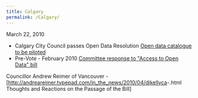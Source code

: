 ```yaml
---
title: Calgary
permalink: /Calgary/
---
```


March 22, 2010

-   Calgary City Council passes Open Data Resolution [Open data catalogue to be piloted](http://www.calgarycitynews.com/2010/03/open-data-catalogue-to-be-piloted.html)
-   Pre-Vote - February 2010 [Committee response to "Access to Open Data" bill](http://publicaccess.calgary.ca/lldm01/livelink.exe?func=ccpa.general&msgID=MyqTATqTKS&msgAction=Download)

Councillor Andrew Reimer of Vancouver - [<http://andreareimer.typepad.com/in_the_news/2010/04/djkellyca>-.html Thoughts and Reactions on the Passage of the Bill]
